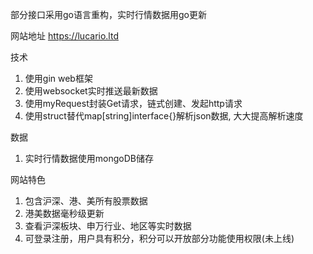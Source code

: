 部分接口采用go语言重构，实时行情数据用go更新

网站地址
https://lucario.ltd

技术
1. 使用gin web框架
2. 使用websocket实时推送最新数据
3. 使用myRequest封装Get请求，链式创建、发起http请求
4. 使用struct替代map[string]interface{}解析json数据, 大大提高解析速度

数据
1. 实时行情数据使用mongoDB储存

网站特色
1. 包含沪深、港、美所有股票数据
2. 港美数据毫秒级更新
3. 查看沪深板块、申万行业、地区等实时数据
4. 可登录注册，用户具有积分，积分可以开放部分功能使用权限(未上线)
